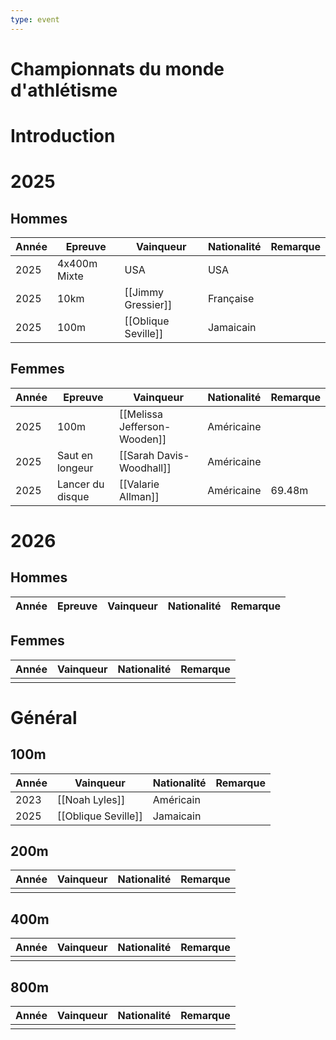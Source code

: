 ```yaml
---
type: event
---
```


# Championnats du monde d'athlétisme

# Introduction

# 2025

## Hommes

| Année | Epreuve      | Vainqueur           | Nationalité | Remarque |
| ----- | ------------ | ------------------- | ----------- | -------- |
| 2025  | 4x400m Mixte | USA                 | USA         |          |
| 2025  | 10km         | [[Jimmy Gressier]]  | Française   |          |
| 2025  | 100m         | [[Oblique Seville]] | Jamaicain   |          |
## Femmes

| Année | Epreuve          | Vainqueur                    | Nationalité | Remarque |
| ----- | ---------------- | ---------------------------- | ----------- | -------- |
| 2025  | 100m             | [[Melissa Jefferson-Wooden]] | Américaine  |          |
| 2025  | Saut en longeur  | [[Sarah Davis-Woodhall]]     | Américaine  |          |
| 2025  | Lancer du disque | [[Valarie Allman]]           | Américaine  | 69.48m   |
# 2026

## Hommes

| Année | Epreuve | Vainqueur | Nationalité | Remarque |
| ----- | ------- | --------- | ----------- | -------- |

## Femmes

| Année | Vainqueur | Nationalité | Remarque |
| ----- | --------- | ----------- | -------- |
|       |           |             |          |
# Général

## 100m

| Année | Vainqueur           | Nationalité | Remarque |
| ----- | ------------------- | ----------- | -------- |
| 2023  | [[Noah Lyles]]      | Américain   |          |
| 2025  | [[Oblique Seville]] | Jamaicain   |          |

## 200m

| Année | Vainqueur | Nationalité | Remarque |
| ----- | --------- | ----------- | -------- |
|       |           |             |          |

## 400m

| Année | Vainqueur | Nationalité | Remarque |
| ----- | --------- | ----------- | -------- |
|       |           |             |          |

## 800m

| Année | Vainqueur | Nationalité | Remarque |
| ----- | --------- | ----------- | -------- |
|       |           |             |          |
